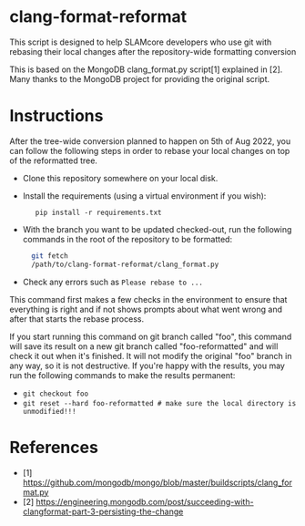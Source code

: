 clang-format-reformat
============================

This script is designed to help SLAMcore developers who use git with rebasing
their local changes after the repository-wide formatting conversion

This is based on the MongoDB clang_format.py script[1] explained in [2].  Many
thanks to the MongoDB project for providing the original script.

Instructions
============

After the tree-wide conversion planned to happen on 5th of Aug 2022, you can
follow the following steps in order to rebase your local changes on top of the
reformatted tree.

  * Clone this repository somewhere on your local disk.
  * Install the requirements (using a virtual environment if you wish):

    `   pip install -r requirements.txt`


  * With the branch you want to be updated checked-out,
  run the following commands in the root of the repository to be formatted:

    ```sh
      git fetch
      /path/to/clang-format-reformat/clang_format.py
    ````

  * Check any errors such as `Please rebase to ...`

This command first makes a few checks in the environment to ensure that everything
is right and if not shows prompts about what went wrong and after that starts
the rebase process.

If you start running this command on git branch called "foo", this command will
save its result on a new git branch called "foo-reformatted" and will check
it out when it's finished.  It will not modify the original "foo" branch in any
way, so it is not destructive.  If you're happy with the results, you may run
the following commands to make the results permanent:

  * `git checkout foo`
  * `git reset --hard foo-reformatted # make sure the local directory is unmodified!!!`


References
==========

* [1] https://github.com/mongodb/mongo/blob/master/buildscripts/clang_format.py
* [2] https://engineering.mongodb.com/post/succeeding-with-clangformat-part-3-persisting-the-change
